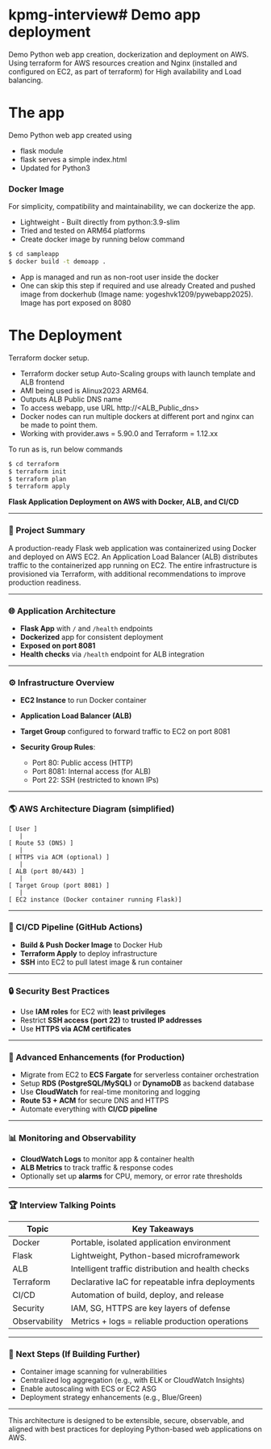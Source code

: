 # kpmg-interview# Demo app deployment

Demo Python web app creation, dockerization and deployment on AWS. Using terraform for AWS resources creation and Nginx (installed and configured on EC2, as part of terraform) for High availability and  Load balancing.


#  The app

Demo Python web app created using

  - flask module
  - flask serves a simple index.html
  - Updated for Python3

### Docker Image
For simplicity, compatibility and maintainability, we can dockerize the app.

 - Lightweight - Built directly from python:3.9-slim 
 - Tried and tested on ARM64 platforms
  - Create docker image by running below command
```sh
$ cd sampleapp
$ docker build -t demoapp .
```
  - App is managed and run  as non-root user inside the docker
  - One can skip this step if required and use already Created and pushed image from dockerhub (Image name: yogeshvk1209/pywebapp2025). Image has port exposed on 8080

#  The Deployment

Terraform docker setup.
  - Terraform docker setup Auto-Scaling groups with launch template and ALB frontend
  - AMI being used is Alinux2023 ARM64.
  - Outputs ALB Public DNS name
  - To access webapp, use URL http://<ALB_Public_dns>
  - Docker nodes can run multiple dockers at different port and nginx can be made to point them.
  - Working with provider.aws = 5.90.0 and Terraform = 1.12.xx

To run as is, run below commands

```sh
$ cd terraform
$ terraform init
$ terraform plan
$ terraform apply
```


**Flask Application Deployment on AWS with Docker, ALB, and CI/CD**

---

### 🔄 Project Summary

A production-ready Flask web application was containerized using Docker and deployed on AWS EC2. An Application Load Balancer (ALB) distributes traffic to the containerized app running on EC2. The entire infrastructure is provisioned via Terraform, with additional recommendations to improve production readiness.

---

### 🌐 Application Architecture

* **Flask App** with `/` and `/health` endpoints
* **Dockerized** app for consistent deployment
* **Exposed on port 8081**
* **Health checks** via `/health` endpoint for ALB integration

---

### ⚙️ Infrastructure Overview

* **EC2 Instance** to run Docker container
* **Application Load Balancer (ALB)**
* **Target Group** configured to forward traffic to EC2 on port 8081
* **Security Group Rules**:

  * Port 80: Public access (HTTP)
  * Port 8081: Internal access (for ALB)
  * Port 22: SSH (restricted to known IPs)

---

### 🌎 AWS Architecture Diagram (simplified)

```
[ User ]
   |
[ Route 53 (DNS) ]
   |
[ HTTPS via ACM (optional) ]
   |
[ ALB (port 80/443) ]
   |
[ Target Group (port 8081) ]
   |
[ EC2 instance (Docker container running Flask)]
```

---

### 🚀 CI/CD Pipeline (GitHub Actions)

* **Build & Push Docker Image** to Docker Hub
* **Terraform Apply** to deploy infrastructure
* **SSH** into EC2 to pull latest image & run container

---

### 🔒 Security Best Practices

* Use **IAM roles** for EC2 with **least privileges**
* Restrict **SSH access (port 22)** to **trusted IP addresses**
* Use **HTTPS via ACM certificates**

---

### 🌟 Advanced Enhancements (for Production)

* Migrate from EC2 to **ECS Fargate** for serverless container orchestration
* Setup **RDS (PostgreSQL/MySQL)** or **DynamoDB** as backend database
* Use **CloudWatch** for real-time monitoring and logging
* **Route 53 + ACM** for secure DNS and HTTPS
* Automate everything with **CI/CD pipeline**

---

### 📊 Monitoring and Observability

* **CloudWatch Logs** to monitor app & container health
* **ALB Metrics** to track traffic & response codes
* Optionally set up **alarms** for CPU, memory, or error rate thresholds

---

### 🏆 Interview Talking Points

| Topic         | Key Takeaways                                      |
| ------------- | -------------------------------------------------- |
| Docker        | Portable, isolated application environment         |
| Flask         | Lightweight, Python-based microframework           |
| ALB           | Intelligent traffic distribution and health checks |
| Terraform     | Declarative IaC for repeatable infra deployments   |
| CI/CD         | Automation of build, deploy, and release           |
| Security      | IAM, SG, HTTPS are key layers of defense           |
| Observability | Metrics + logs = reliable production operations    |

---

### 🚧 Next Steps (If Building Further)

* Container image scanning for vulnerabilities
* Centralized log aggregation (e.g., with ELK or CloudWatch Insights)
* Enable autoscaling with ECS or EC2 ASG
* Deployment strategy enhancements (e.g., Blue/Green)

---

This architecture is designed to be extensible, secure, observable, and aligned with best practices for deploying Python-based web applications on AWS.
